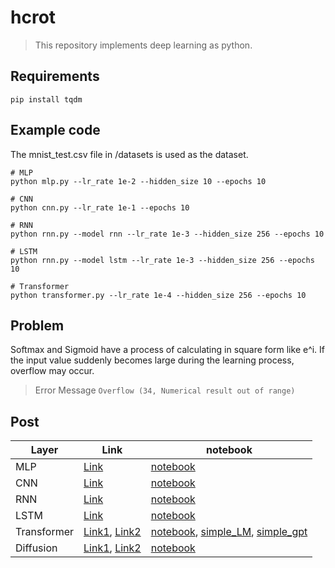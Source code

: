 # hcrot
> This repository implements deep learning as python. 

## Requirements
```
pip install tqdm
```

## Example code
The mnist_test.csv file in /datasets is used as the dataset.
```shell
# MLP
python mlp.py --lr_rate 1e-2 --hidden_size 10 --epochs 10

# CNN
python cnn.py --lr_rate 1e-1 --epochs 10

# RNN
python rnn.py --model rnn --lr_rate 1e-3 --hidden_size 256 --epochs 10

# LSTM
python rnn.py --model lstm --lr_rate 1e-3 --hidden_size 256 --epochs 10

# Transformer
python transformer.py --lr_rate 1e-4 --hidden_size 256 --epochs 10
```

## Problem
Softmax and Sigmoid have a process of calculating in square form like e^i. If the input value suddenly becomes large during the learning process, overflow may occur.
> Error Message `Overflow (34, Numerical result out of range)`

## Post
| Layer | Link | notebook |
|-|-|-|
| MLP | [Link](https://emeraldgoose.github.io/pytorch/dl-implement/) | [notebook](./notebooks/mlp.ipynb) |
| CNN | [Link](https://emeraldgoose.github.io/pytorch/cnn-implementation/) | [notebook](./notebooks/cnn.ipynb) |
| RNN | [Link](https://emeraldgoose.github.io/pytorch/rnn-impl/) | [notebook](./notebooks/rnn.ipynb) |
| LSTM | [Link](https://emeraldgoose.github.io/pytorch/lstm-implementation/) | [notebook](./notebooks/rnn.ipynb) |
| Transformer | [Link1](https://emeraldgoose.github.io/pytorch/transformer-scratch-implementation-1/), [Link2](https://emeraldgoose.github.io/pytorch/transformer-scratch-implementation-2/) | [notebook](./notebooks/transformer.ipynb), [simple_LM](./notebooks/simple_LM.ipynb), [simple_gpt](./notebooks/simple_gpt.ipynb) |
| Diffusion | [Link1](https://emeraldgoose.github.io/pytorch/text-to-image-implementation/), [Link2](https://emeraldgoose.github.io/pytorch/unet-and-ddpm-implementation/) | [notebook](./notebooks/diffusion.ipynb) |